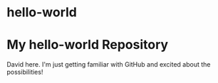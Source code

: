 # hello-world
<h1>My hello-world Repository</h1>

<p>David here. I'm just getting familiar with GitHub and excited about the possibilities!</p>
